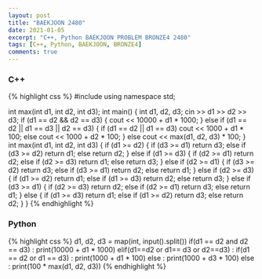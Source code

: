 ```yaml
---
layout: post
title: "BAEKJOON 2480"
date: 2021-01-05
excerpt: "C++, Python BAEKJOON PROBLEM BRONZE4 2480"
tags: [C++, Python, BAEKJOON, BRONZE4]
comments: true
---
```


### C++
{% highlight css %}
#include <iostream>
using namespace std;

int max(int d1, int d2, int d3);
int main()
{
	int d1, d2, d3;
	cin >> d1 >> d2 >> d3;
	if (d1 == d2 && d2 == d3)
	{
		cout << 10000 + d1 * 1000;
	}
	else if (d1 == d2 || d1 == d3 || d2 == d3)
	{
		if (d1 == d2 || d1 == d3) cout << 1000 + d1 * 100;
		else cout << 1000 + d2 * 100;
	}
	else cout << max(d1, d2, d3) * 100;
}
int max(int d1, int d2, int d3)
{
	if (d1 >= d2)
	{
		if (d3 >= d1) return d3;
		else if (d3 >= d2) return d1;
		else return d2;
	}
	else if (d1 >= d3)
	{
		if (d2 >= d1) return d2;
		else if (d2 >= d3) return d1;
		else return d3;
	}
	else if (d2 >= d1)
	{
		if (d3 >= d2) return d3;
		else if (d3 >= d1) return d2;
		else return d1;
	}
	else if (d2 >= d3)
	{
		if (d1 >= d2) return d1;
		else if (d1 >= d3) return d2;
		else return d3;
	}
	else if (d3 >= d1)
	{
		if (d2 >= d3) return d2;
		else if (d2 >= d1) return d3;
		else return d1;
	}
	else
	{
		if (d1 >= d3) return d1;
		else if (d1 >= d2) return d3;
		else return d2;
	}
}
{% endhighlight %}

### Python
{% highlight css %}
d1, d2, d3 = map(int, input().split())
if(d1 == d2 and d2 == d3) : print(10000 + d1 * 1000)
elif(d1==d2 or d1== d3 or d2==d3) :
    if(d1 == d2 or d1 == d3) : print(1000 + d1 * 100)
    else : print(1000 + d3 * 100)
else :
    print(100 * max(d1, d2, d3))
{% endhighlight %}